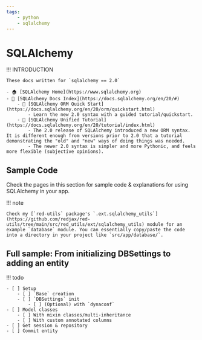 ```yaml
---
tags:
    - python
    - sqlalchemy
---
```



# SQLAlchemy

!!! INTRODUCTION

    These docs written for `sqlalchemy == 2.0`

    - 🏠 [SQLAlchemy Home](https://www.sqlalchemy.org)
    - 📖 [SQLAlchemy Docs Index](https://docs.sqlalchemy.org/en/20/#)
        - 📄 [SQLAlchemy ORM Quick Start](https://docs.sqlalchemy.org/en/20/orm/quickstart.html)
            - Learn the new 2.0 syntax with a guided tutorial/quickstart.
        - 📄 [SQLAlchemy Unified Tutorial](https://docs.sqlalchemy.org/en/20/tutorial/index.html)
            - The 2.0 release of SQLAlchemy introduced a new ORM syntax. It is different enough from versions prior to 2.0 that a tutorial demonstrating the "old" and "new" ways of doing things was needed.
            - The newer 2.0 syntax is simpler and more Pythonic, and feels more flexible (subjective opinions).


## Sample Code

Check the pages in this section for sample code & explanations for using SQLAlchemy in your app.

!!! note

    Check my [`red-utils` package's `.ext.sqlalchemy_utils`](https://github.com/redjax/red-utils/tree/main/src/red_utils/ext/sqlalchemy_utils) module for an example `database` module. You can essentially copy/paste the code into a directory in your project like `src/app/database/`.


## Full sample: From initializing DBSettings to adding an entity

!!! todo

    - [ ] Setup
        - [ ] `Base` creation
        - [ ] `DBSettings` init
            - [ ] (Optional) with `dynaconf`
    - [ ] Model classes
        - [ ] With mixin classes/multi-inheritance
        - [ ] With custom annotated columns
    - [ ] Get session & repository
    - [ ] Commit entity
